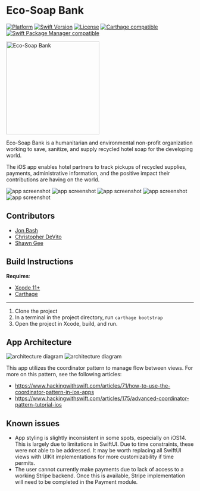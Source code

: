# Eco-Soap Bank

[![Platform](https://img.shields.io/cocoapods/p/LFAlertController.svg?style=flat)](http://cocoapods.org/pods/LFAlertController) [![Swift Version][swift-image]][swift-url] [![License][license-image]][license-url] [![Carthage compatible](https://img.shields.io/badge/Carthage-compatible-4BC51D.svg?style=flat)](https://github.com/Carthage/Carthage) [![Swift Package Manager compatible](https://img.shields.io/badge/SPM-compatible-4BC51D.svg?style=flat)](https://github.com/apple/swift-package-manager)

<img src="./EcoSoapBank/App/Images.xcassets/esbLogo.imageset/esbLogo.png" alt="Eco-Soap Bank" width="250" />

Eco-Soap Bank is a humanitarian and environmental non-profit organization working to save, sanitize, and supply recycled hotel soap for the developing world.

The iOS app enables hotel partners to track pickups of recycled supplies, payments, administrative information, and the positive impact their contributions are having on the world.

<img src="./Assets/screenshot1.png" alt="app screenshot"/> <img src="./Assets/screenshot2.png" alt="app screenshot"/> <img src="./Assets/screenshot3.png" alt="app screenshot"/> <img src="./Assets/screenshot4.png" alt="app screenshot"/> <img src="./Assets/screenshot5.png" alt="app screenshot"/>

## Contributors

- [Jon Bash](http://www.github.com/jonbash)
- [Christopher DeVito](http://www.github.com/DeVitoC)
- [Shawn Gee](http://www.github.com/swift-student)

## Build Instructions

**Requires**:

- [Xcode 11+](https://developer.apple.com/xcode/)
- [Carthage](https://github.com/Carthage/Carthage)

---

1. Clone the project
2. In a terminal in the project directory, run `carthage bootstrap`
3. Open the project in Xcode, build, and run.


[swift-image]: https://img.shields.io/badge/swift-5.2-orange.svg
[swift-url]: https://swift.org/
[license-image]: https://img.shields.io/badge/License-MIT-blue.svg
[license-url]: LICENSE

## App Architecture

<img src="./Assets/ESB-App-architecture.png" alt="architecture diagram"/>
<img src="./Assets/ESB-Module-architecture.png" alt="architecture diagram"/>

This app utilizes the coordinator pattern to manage flow between views. For more on this pattern, see the following articles:

- https://www.hackingwithswift.com/articles/71/how-to-use-the-coordinator-pattern-in-ios-apps
- https://www.hackingwithswift.com/articles/175/advanced-coordinator-pattern-tutorial-ios

## Known issues

- App styling is slightly inconsistent in some spots, especially on iOS14. This is largely due to limitations in SwiftUI. Due to time constraints, these were not able to be addressed. It may be worth replacing all SwiftUI views with UIKit implementations for more customizability if time permits.
- The user cannot currently make payments due to lack of access to a working Stripe backend. Once this is available, Stripe implementation will need to be completed in the Payment module.
